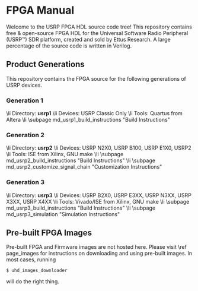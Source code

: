 FPGA Manual
===========

Welcome to the USRP FPGA HDL source code tree! This repository contains
free & open-source FPGA HDL for the Universal Software Radio Peripheral
(USRP&trade;) SDR platform, created and sold by Ettus Research. A large
percentage of the source code is written in Verilog.

## Product Generations

This repository contains the FPGA source for the following generations of
USRP devices.

### Generation 1

\li Directory: __usrp1__
\li Devices: USRP Classic Only
\li Tools: Quartus from Altera
\li \subpage md_usrp1_build_instructions "Build Instructions"


### Generation 2

\li Directory: __usrp2__
\li Devices: USRP N2X0, USRP B100, USRP E1X0, USRP2
\li Tools: ISE from Xilinx, GNU make
\li \subpage md_usrp2_build_instructions "Build Instructions"
\li \subpage md_usrp2_customize_signal_chain "Customization Instructions"

### Generation 3

\li Directory: __usrp3__
\li Devices: USRP B2X0, USRP E3XX, USRP N3XX, USRP X3XX, USRP X4XX
\li Tools: Vivado/ISE from Xilinx, GNU make
\li \subpage md_usrp3_build_instructions "Build Instructions"
\li \subpage md_usrp3_simulation "Simulation Instructions"

## Pre-built FPGA Images

Pre-built FPGA and Firmware images are not hosted here. Please visit \ref page_images
for instructions on downloading and using pre-built images. In most cases, running

    $ uhd_images_downloader

will do the right thing.

